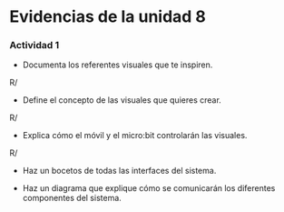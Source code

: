 
# Evidencias de la unidad 8

### Actividad 1

- Documenta los referentes visuales que te inspiren.

R/


- Define el concepto de las visuales que quieres crear.

R/


- Explica cómo el móvil y el micro:bit controlarán las visuales.

R/

- Haz un bocetos de todas las interfaces del sistema.



- Haz un diagrama que explique cómo se comunicarán los diferentes componentes del sistema.

